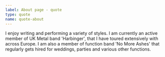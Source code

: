 ```yaml
---
label: About page - quote
type: quote
name: quote-about
---
```

I enjoy writing and performing a variety of styles. I am currently an active member of UK Metal band 'Harbinger', that I have toured extensively with across Europe. I am also a member of function band 'No More Ashes' that regularly gets hired for weddings, parties and various other functions.